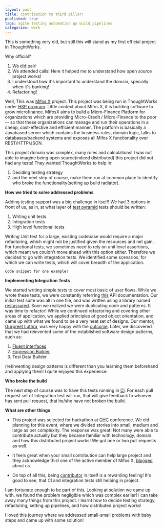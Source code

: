 ```yaml
---
layout: post
title: contribution to third pillar!
published: true
tags: agile testing automation qa build_pipelines
categories: work
---
```


This is something very old, but still this will stand as my first official project in ThoughtWorks.

Why official?

1. We did pair!
2. We attended calls! Here it helped me to understand how open source project works!
3. I understood how it's important to understand the domain, specially when it's banking!
4. Refactoring!

Well, This was [Mifos X](http://www.openmf.org/) project. This project was being run in ThoughtWorks under [HSP program]( http://www.thoughtworks.com/insights/blog/humanitarian-software-program).
Little context about Mifos X, it is building software to grow microfinance. MifosX aims to build a Micro-Finance Platform for organizations which are providing Micro-Credit / Micro-Finance to the poor -- so that these organizations can manage and run their operations in a cheap, cost-effective and efficient manner.
The platform is basically a Javabased server which contains the business rules, domain logic, talks to databases/backend systems and exposes all Mifos X functionality over REST/HTTP/JSON.

This project domain was complex, many rules and calculations! I was not able to imagine being open source(indeed distributed) this project did not had any tests! They wanted ThoughtWorks to help in:

 1. Deciding testing strategy
 2. and the next step of course, make them run at common place to identify who broke the functionality(setting up build radiator).

**How we tried to solve addressed problems**

Adding testing support was a big challenge in itself! We had 3 options in front of us, as in, at what layer of [test pyramid](http://martinfowler.com/bliki/TestPyramid.html) tests should be written:

1. Writing unit tests
2. Integration tests
3. High level functional tests

Writing Unit test for a large, existing codebase would require a major refactoring, which might not be justified given the resources and net gain.
For functional tests, we sometimes need to rely on unit level assertions, which meant we couldn’t move ahead with this option either.
Therefore we decided to go with integration tests. We identified some scenarios, for which we can write tests, which will cover breadth of the application.

`Code snippet for one example!`

**Implementing Integration Tests**

We started writing simple tests to cover most basic of user flows. While we wrote these tests, we were constantly referring [this](https://demo.openmf.org/api-docs/apiLive.htm) API documentation. Our initial test suite was all in one file, and was written using a library named [restassured](https://github.com/jayway/restassured). Soon we realized we were duplicating code and patterns. It was time to refactor! While we continued refactoring and covering other areas of application, we applied principles of good object orientation, and came up with what we found to be a very neat set of designs. Our mentor, [Gurpreet Luthra](https://www.linkedin.com/in/gurpreetluthra), was very happy with the [outcome](https://github.com/openMF/mifosx/tree/develop/mifosng-provider/src/integrationTest/java/org/mifosplatform/integrationtests). Later, we discovered that we had reinvented some of the established software design patterns, such as:

1. [Fluent interfaces](http://martinfowler.com/bliki/FluentInterface.html)
2. [Expression Builder](http://martinfowler.com/bliki/ExpressionBuilder.html)
3. Test Data Builder

(re)inventing design patterns is different than you learning them beforehand and applying them! I quite enjoyed this experience.

**Who broke the build**

The next step of course was to have this tests running in [CI](https://github.com/openMF/mifosx#build-status). For each pull request set of Integration test will run, that will give feedback to whoever has sent pull request, that he/she have not broken the build.

**What are other things**

* This project was selected for hackathon at [GHC](http://archivecomputer.financialexpress.com/sections/news/2065-grace-hopper-india-hosts-hackathon-for-women) conference.
We did planning for this event, where we divided stories into small, medium and large as per complexity. The response was great! Not many were able to contribute actually but they became familiar with technology, domain and how this distributed project works! We got one or two pull requests as well.

* It feels great when your small contribution can help large project and they acknowledge this! one of the active member of  Mifos X, [blogged](http://mifos.org/blog/thoughtworks-hsp-team-gives-mifos-x-community-solid-footing-grow/) about us.

* On top of all this, being [contributor](https://github.com/openMF/mifosx/graphs/contributors) in itself is a rewarding feeling! It's good to see, that CI and integration tests still helping in project.


I am fortunate enough to be part of this. Looking at solution we came up with, we found the problem negligible which was complex earlier! I can take away many things from this project. I learnt how to decide testing strategy, refactoring, setting up pipelines, and how distributed project works!

I loved this journey where we addressed small-small problems with baby steps and came up with some solution!















